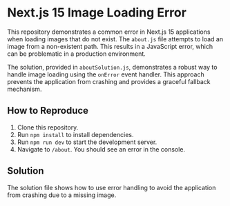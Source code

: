# Next.js 15 Image Loading Error

This repository demonstrates a common error in Next.js 15 applications when loading images that do not exist.  The `about.js` file attempts to load an image from a non-existent path. This results in a JavaScript error, which can be problematic in a production environment.

The solution, provided in `aboutSolution.js`, demonstrates a robust way to handle image loading using the `onError` event handler.  This approach prevents the application from crashing and provides a graceful fallback mechanism.

## How to Reproduce

1. Clone this repository.
2. Run `npm install` to install dependencies.
3. Run `npm run dev` to start the development server.
4. Navigate to `/about`. You should see an error in the console.

## Solution

The solution file shows how to use error handling to avoid the application from crashing due to a missing image.